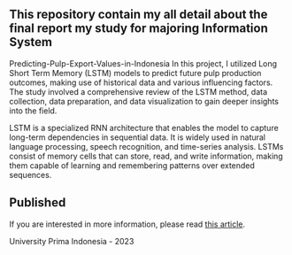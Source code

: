 ## This repository contain my all detail about the final report my study for majoring Information System
 Predicting-Pulp-Export-Values-in-Indonesia
In this project, I utilized Long Short Term Memory (LSTM) models to predict future pulp production outcomes, making use of historical data and various influencing factors. The study involved a comprehensive review of the LSTM method, data collection, data preparation, and data visualization to gain deeper insights into the field.

LSTM is a specialized RNN architecture that enables the model to capture long-term dependencies in sequential data. It is widely used in natural language processing, speech recognition, and time-series analysis. LSTMs consist of memory cells that can store, read, and write information, making them capable of learning and remembering patterns over extended sequences.
## Published

If you are interested in more information, please read [this article](http://journal.thamrin.ac.id/index.php/jtik/article/view/1599).


University Prima Indonesia - 2023
